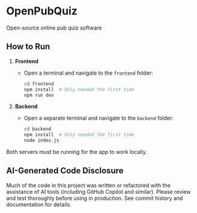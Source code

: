 

# OpenPubQuiz
Open-source online pub quiz software

## How to Run

1. **Frontend**
	 - Open a terminal and navigate to the `frontend` folder:
		 ```sh
		 cd frontend
		 npm install  # Only needed the first time
		 npm run dev
		 ```

2. **Backend**
	 - Open a separate terminal and navigate to the `backend` folder:
		 ```sh
		 cd backend
		 npm install  # Only needed the first time
		 node index.js
		 ```

Both servers must be running for the app to work locally.

## AI-Generated Code Disclosure
Much of the code in this project was written or refactored with the assistance of AI tools (including GitHub Copilot and similar). Please review and test thoroughly before using in production. See commit history and documentation for details.
